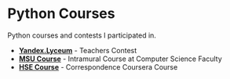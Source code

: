 # Python Courses
Python courses and contests I participated in.

- __[Yandex.Lyceum](https://yandexlyceum.ru/)__ - Teachers Contest
- __[MSU Course](http://uneex.ru/LecturesCMC/PythonIntro2018)__ - Intramural Course at Computer Science Faculty
- __[HSE Course](https://www.coursera.org/learn/python-osnovy-programmirovaniya/home/welcome)__ - Сorrespondence Coursera Course
